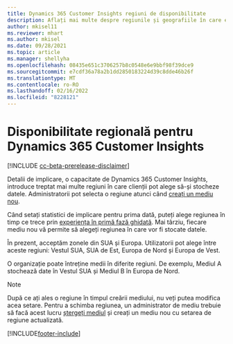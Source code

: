 ```yaml
---
title: Dynamics 365 Customer Insights regiuni de disponibilitate
description: Aflați mai multe despre regiunile și geografiile în care este implementat serviciul.
author: mkisel11
ms.reviewer: mhart
ms.author: mkisel
ms.date: 09/28/2021
ms.topic: article
ms.manager: shellyha
ms.openlocfilehash: 08435e651c3706257b8c0548e6e9bbf98f39dce9
ms.sourcegitcommit: e7cdf36a78a2b1dd2850183224d39c8dde46b26f
ms.translationtype: MT
ms.contentlocale: ro-RO
ms.lasthandoff: 02/16/2022
ms.locfileid: "8228121"
---
```

# <a name="regional-availability-for-dynamics-365-customer-insights"></a>Disponibilitate regională pentru Dynamics 365 Customer Insights

[!INCLUDE [cc-beta-prerelease-disclaimer](includes/cc-beta-prerelease-disclaimer.md)]

Detalii de implicare, o capacitate de Dynamics 365 Customer Insights, introduce treptat mai multe regiuni în care clienții pot alege să-și stocheze datele. Administratorii pot selecta o regiune atunci când [creați un mediu nou](create-new-environment.md). 

Când setați statistici de implicare pentru prima dată, puteți alege regiunea în timp ce trece prin [experiența în primă fază ghidată](quickstart.md). Mai târziu, fiecare mediu nou vă permite să alegeți regiunea în care vor fi stocate datele.

În prezent, acceptăm zonele din SUA și Europa. Utilizatorii pot alege între aceste regiuni: Vestul SUA, SUA de Est, Europa de Nord și Europa de Vest.

O organizație poate întreține medii în diferite regiuni. De exemplu, Mediul A stochează date în Vestul SUA și Mediul B în Europa de Nord.

> [!NOTE]
> După ce ați ales o regiune în timpul creării mediului, nu veți putea modifica acea setare. Pentru a schimba regiunea, un administrator de mediu trebuie să facă acest lucru [ștergeți mediul](manage-environments-workspaces.md#delete-an-environment) și creați un mediu nou cu setarea de regiune actualizată.


[!INCLUDE[footer-include](../includes/footer-banner.md)]
